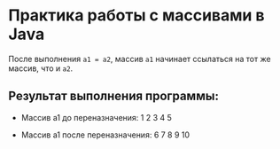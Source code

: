 # Практика работы с массивами в Java

После выполнения `a1 = a2`, массив `a1` начинает ссылаться на тот же массив, что и `a2`. 
## Результат выполнения программы:
- Массив a1 до переназначения: 1 2 3 4 5 

- Массив a1 после переназначения: 6 7 8 9 10
